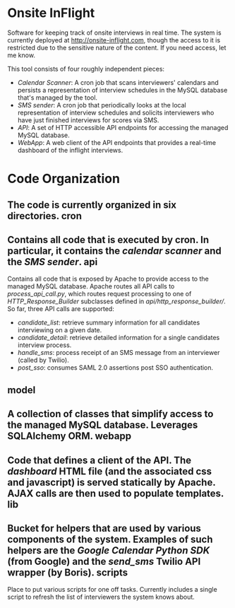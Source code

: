 Onsite InFlight
===============
Software for keeping track of onsite interviews in real time. The system is currently deployed at <http://onsite-inflight.com>, though the access to it is restricted due to the sensitive nature of the content. If you need access, let me know.

This tool consists of four roughly independent pieces:
- *Calendar Scanner*: A cron job that scans interviewers' calendars and persists a representation of interview schedules in the MySQL database that's managed by the tool.
- *SMS sender*: A cron job that periodically looks at the local representation of interview schedules and solicits interviewers who have just finished interviews for scores via SMS.
- *API*: A set of HTTP accessible API endpoints for accessing the managed MySQL database.
- *WebApp*: A web client of the API endpoints that provides a real-time dashboard of the inflight interviews.

Code Organization
=================
The code is currently organized in six directories.
cron
----
Contains all code that is executed by cron. In particular, it contains the *calendar scanner* and the *SMS sender*.
api
---
Contains all code that is exposed by Apache to provide access to the managed MySQL database. Apache routes all API calls to *process_api_call.py*, which routes request processing to one of *HTTP_Response_Builder* subclasses defined in *api/http_response_builder/*. So far, three API calls are supported:
- *candidate_list*: retrieve summary information for all candidates interviewing on a given date.
- *candidate_detail*: retrieve detailed information for a single candidates interview process.
- *handle_sms*: process receipt of an SMS message from an interviewer (called by Twilio).
- *post_sso*: consumes SAML 2.0 assertions post SSO authentication.

model
-----
A collection of classes that simplify access to the managed MySQL database. Leverages SQLAlchemy ORM.
webapp
------
Code that defines a client of the API. The *dashboard* HTML file (and the associated css and javascript) is served statically by Apache. AJAX calls are then used to populate templates.
lib
---
Bucket for helpers that are used by various components of the system. Examples of such helpers are the *Google Calendar Python SDK* (from Google) and the *send_sms* Twilio API wrapper (by Boris).
scripts
-------
Place to put various scripts for one off tasks. Currently includes a single script to refresh the list of interviewers the system knows about.
